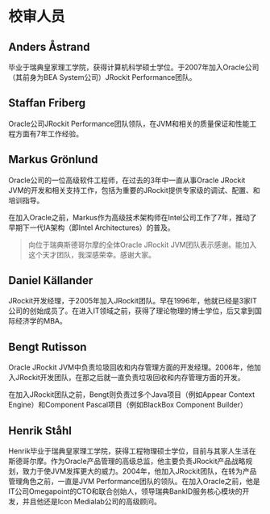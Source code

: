 # 校审人员

## Anders Åstrand

毕业于瑞典皇家理工学院，获得计算机科学硕士学位。于2007年加入Oracle公司（其前身为BEA System公司）JRockit Performance团队。

## Staffan Friberg

Oracle公司JRockit Performance团队领队，在JVM和相关的质量保证和性能工程方面有7年工作经验。

## Markus Grönlund

Oracle公司的一位高级软件工程师，在过去的3年中一直从事Oracle JRockit JVM的开发和相关支持工作，包括为重要的JRockit提供专家级的调试、配置、和培训指导。

在加入Oracle之前，Markus作为高级技术架构师在Intel公司工作了7年，推动了早期下一代IA架构（即Intel Architectures）的普及。

>向位于瑞典斯德哥尔摩的全体Oracle JRockit JVM团队表示感谢。能加入这个天才团队，我深感荣幸。感谢大家。

## Daniel Källander

JRockit开发经理，于2005年加入JRockit团队。早在1996年，他就已经是3家IT公司的创始成员了。在进入IT领域之前，获得了理论物理的博士学位，后又拿到国际经济学的MBA。

## Bengt Rutisson

Oracle JRockit JVM中负责垃圾回收和内存管理方面的开发经理。2006年，他加入JRockit开发团队，在那之后就一直负责垃圾回收和内存管理方面的开发。

在加入JRockit团队之前，Bengt则负责过多个Java项目（例如Appear Context Engine）和Component Pascal项目（例如BlackBox Component Builder）

## Henrik Ståhl

Henrik毕业于瑞典皇家理工学院，获得工程物理硕士学位，目前与其家人生活在斯德哥尔摩。作为Oracle产品管理的高级总监，他主要负责JRockit产品战略规划，致力于使JVM发挥更大的威力。2004年，他加入JRockit团队，在转为产品管理角色之前，一直是JVM Performance团队的领队。在加入Oracle之前，他是IT公司Omegapoint的CTO和联合创始人，领导瑞典BankID服务核心模块的开发，并且他还是Icon Medialab公司的高级顾问。
